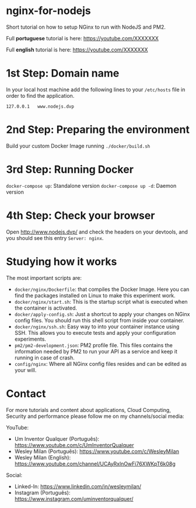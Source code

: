 # nginx-for-nodejs
Short tutorial on how to setup NGinx to run with NodeJS and PM2.

Full **portuguese** tutorial is here: https://youtube.com/XXXXXXX

Full **english** tutorial is here: https://youtube.com/XXXXXXX

# 1st Step: Domain name
In your local host machine add the following lines to your `/etc/hosts` file in order to find the application.
```
127.0.0.1   www.nodejs.dvp
```

# 2nd Step: Preparing the environment
Build your custom Docker Image running `./docker/build.sh` 

# 3rd Step: Running Docker
`docker-compose up`: Standalone version
`docker-compose up -d`: Daemon version

# 4th Step: Check your browser
Open http://www.nodejs.dvp/ and check the headers on your devtools, and you should see this entry `Server: nginx`.

# Studying how it works
The most important scripts are:
- `docker/nginx/Dockerfile`: that compiles the Docker Image. Here you can find the packages installed on Linux to make
this experiment work.
- `docker/nginx/start.sh`: This is the startup script what is executed when the container is activated.
- `docker/apply-config.sh`: Just a shortcut to apply your changes on NGinx config files. You should run this shell script 
from inside your container.
- `docker/nginx/ssh.sh`: Easy way to into your container instance using SSH. This allows you to execute tests and apply 
your configuration experiments.
- `pm2/pm2-development.json`: PM2 profile file. This files contains the information needed by PM2 to run your API as a 
service and keep it running in case of crash.
- `config/nginx`: Where all NGinx config files resides and can be edited as your will.

# Contact

For more tutorials and content about applications, Cloud Computing, Security and performance please follow me on my 
channels/social media:

YouTube:
- Um Inventor Qualquer (Português): https://www.youtube.com/c/UmInventorQualquer
- Wesley Milan (Português): https://www.youtube.com/c/WesleyMilan
- Wesley Milan (English): https://www.youtube.com/channel/UCAyRxlnOwFi76XWKpT6k08g

Social:
- Linked-In: https://www.linkedin.com/in/wesleymilan/
- Instagram (Português): https://www.instagram.com/uminventorqualquer/
